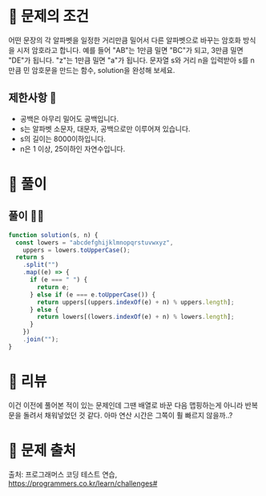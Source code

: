 # 📌 문제의 조건

어떤 문장의 각 알파벳을 일정한 거리만큼 밀어서 다른 알파벳으로 바꾸는 암호화 방식을 시저 암호라고 합니다. 예를 들어 "AB"는 1만큼 밀면 "BC"가 되고, 3만큼 밀면 "DE"가 됩니다. "z"는 1만큼 밀면 "a"가 됩니다. 문자열 s와 거리 n을 입력받아 s를 n만큼 민 암호문을 만드는 함수, solution을 완성해 보세요.

## 제한사항 🤔

- 공백은 아무리 밀어도 공백입니다.
- s는 알파벳 소문자, 대문자, 공백으로만 이루어져 있습니다.
- s의 길이는 8000이하입니다.
- n은 1 이상, 25이하인 자연수입니다.

# 📌 풀이

## 풀이 👨‍💻

```jsx
function solution(s, n) {
  const lowers = "abcdefghijklmnopqrstuvwxyz",
    uppers = lowers.toUpperCase();
  return s
    .split("")
    .map((e) => {
      if (e === " ") {
        return e;
      } else if (e === e.toUpperCase()) {
        return uppers[(uppers.indexOf(e) + n) % uppers.length];
      } else {
        return lowers[(lowers.indexOf(e) + n) % lowers.length];
      }
    })
    .join("");
}
```

# 📌 리뷰

이건 이전에 풀어본 적이 있는 문제인데 그땐 배열로 바꾼 다음 맵핑하는게 아니라 반복문을 돌려서 채워넣었던 것 같다.
아마 연산 시간은 그쪽이 훨 빠르지 않을까..?

# 📌 문제 출처

출처: 프로그래머스 코딩 테스트 연습, https://programmers.co.kr/learn/challenges#

